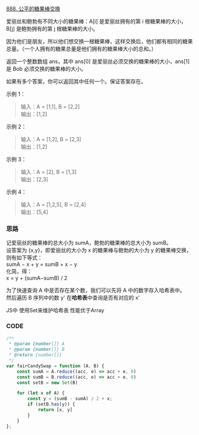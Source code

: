 [888. 公平的糖果棒交换](https://leetcode-cn.com/problems/fair-candy-swap/)

爱丽丝和鲍勃有不同大小的糖果棒：A[i] 是爱丽丝拥有的第 i 根糖果棒的大小，B[j] 是鲍勃拥有的第 j 根糖果棒的大小。

因为他们是朋友，所以他们想交换一根糖果棒，这样交换后，他们都有相同的糖果总量。（一个人拥有的糖果总量是他们拥有的糖果棒大小的总和。）

返回一个整数数组 ans，其中 ans[0] 是爱丽丝必须交换的糖果棒的大小，ans[1] 是 Bob 必须交换的糖果棒的大小。

如果有多个答案，你可以返回其中任何一个。保证答案存在。

示例 1：

>输入：A = [1,1], B = [2,2]  
输出：[1,2]

示例 2：

> 输入：A = [1,2], B = [2,3]  
输出：[1,2]

示例 3：

> 输入：A = [2], B = [1,3]  
输出：[2,3]

示例 4：

> 输入：A = [1,2,5], B = [2,4]  
输出：[5,4]

### 思路

记爱丽丝的糖果棒的总大小为 sumA，鲍勃的糖果棒的总大小为 sumB。  
设答案为 {x,y}，即爱丽丝的大小为 x 的糖果棒与鲍勃的大小为 y 的糖果棒交换，则有如下等式：   
sumA − x + y = sumB + x − y  
化简，得：  
x = y + (sumA−sumB) / 2

为了快速查询  A 中是否存在某个数，我们可以先将  A 中的数字存入哈希表中。  
然后遍历 B 序列中的数 y' 在**哈希表**中查询是否有对应的 x'

JS中 使用Set来维护哈希表 性能优于Array

### CODE 
```javascript
/**
 * @param {number[]} A
 * @param {number[]} B
 * @return {number[]}
 */
var fairCandySwap = function (A, B) {
    const sumA = A.reduce((acc, e) => acc + e, 0)
    const sumB = B.reduce((acc, e) => acc + e, 0)
    const setB = new Set(B)

    for (let x of A) {
        const y = (sumB - sumA) / 2 + x;
        if (setB.has(y)) {
            return [x, y]
        }
    }
};

```